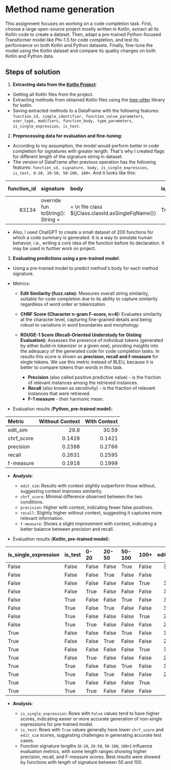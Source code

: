 # Method name generation

This assignment focuses on working on a code completion task. 
First, choose a large open-source project mostly written in Kotlin, 
extract all its Kotlin code to create a dataset. 
Then, adapt a pre-trained Python-focused Transformer model like Phi-1.5 for code completion, 
and test its performance on both Kotlin and Python datasets. 
Finally, fine-tune the model using the Kotlin dataset and compare its quality 
changes on both Kotlin and Python data.

## Steps of solution

1. **Extracting data from the [Kotlin Project](https://github.com/JetBrains/kotlin)**:
* Getting all Kotlin files from the project.
* Extracting methods from obtained Kotlin files using the [tree-sitter](https://github.com/fwcd/tree-sitter-kotlin) library for kotlin.
* Saving extracted methods to a DataFrame with the following features: `function_id, simple_identifier, function_value_parameters, user_type, modifiers, function_body, type_parameters, is_single_expression, is_test`.

2. **Preprocessing data for evaluation and fine-tuning**:

* According to my assumption, the model would perform better in code completion for signatures with greater length.
  That's why I created flags for different length of the signature string in dataset.
* The version of DataFrame after previous operation has the following
  features: `function_id, signature, body, is_single_expression, is_test, 0-20, 20-50, 50-100, 100+`. And it looks like this:

| function_id | signature                         | body                                               | is_single_expression | is_test | 0-20  | 20-50 | 50-100 | 100+  |
|------------:|:----------------------------------|:---------------------------------------------------|:---------------------|:--------|:------|:------|:-------|:------|
|       83134 | override fun toString(): String + | = \n file class ${jClass.classId.asSingleFqName()} | True                 | False   | False | True  | False  | False |

* Also, I used ChatGPT to create a small dataset of 200 functions for which a code summary is generated.
  It is a way to simulate human behavior, i.e., writing a core idea of the function before its declaration. It may be used in further work on project.

3. **Evaluating predictions using a pre-trained model**:
* Using a pre-trained model to predict method's body for each method signature.
* Metrics:
  - **Edit Similarity (fuzz.ratio):** Measures overall string similarity, suitable for code completion due to its ability to capture similarity regardless of word order or tokenization.

  - **CHRF Score (Character n-gram F-score, n=4):** Evaluates similarity at the character level, capturing fine-grained details and being robust to variations in word boundaries and morphology.

  - **ROUGE-1 Score (Recall-Oriented Understudy for Gisting Evaluation):** Assesses the presence of individual tokens (generated by either build-in tokenizer or a given one), providing insights into the adequacy of the generated code for code completion tasks.
  In results this score is shown as **precision, recall and f-measure** for single tokens. We use this metric instead of BLEU, because it is better to compare tokens than words in this task.
    - **Precision** (also called positive predictive value) - is the fraction of relevant instances among the retrieved instances. 
    - **Recall** (also known as sensitivity) - is the fraction of relevant instances that were retrieved. 
    - **F-1 measure** - their harmonic mean.


* Evaluation results (**Python, pre-trained model**):

| Metric           | Without Context   | With Context      |
|:-----------------|------------------:|------------------:|
| edit_sim         |              29.8 |             30.59 |
| chrf_score       |            0.1428 |            0.1421 |
| precision        |            0.2398 |            0.2766 |
| recall           |            0.2631 |            0.2595 |
| f-measure        |            0.1918 |            0.1999 |

* **Analysis**:
  - `edit_sim`: Results with context slightly outperform those without, suggesting context improves similarity.
  - `chrf_score`: Minimal difference observed between the two conditions.
  - `precision`: Higher with context, indicating fewer false positives.
  - `recall`: Slightly higher without context, suggesting it captures more relevant information.
  - `f-measure`: Shows a slight improvement with context, indicating a better balance between precision and recall.


* Evaluation results (**Kotlin, pre-trained model**):

| is_single_expression   | is_test   | 0-20   | 20-50   | 50-100   | 100+   |   edit_sim |   chrf_score |   precision |   recall |   f-measure |
|:-----------------------|:----------|:-------|:--------|:---------|:-------|-----------:|-------------:|------------:|---------:|------------:|
| False                  | False     | False  | False   | True     | False  |      38.08 |        0.315 |       0.368 |    0.438 |       0.326 |
| False                  | False     | False  | True    | False    | False  |      29.6  |        0.197 |       0.324 |    0.316 |       0.231 |
| False                  | False     | False  | False   | False    | True   |      36.92 |        0.279 |       0.441 |    0.386 |       0.324 |
| False                  | False     | True   | False   | False    | False  |      32.32 |        0.192 |       0.344 |    0.323 |       0.249 |
| False                  | True      | False  | False   | True     | False  |      31.88 |        0.226 |       0.312 |    0.322 |       0.251 |
| False                  | True      | False  | True    | False    | False  |      31.64 |        0.183 |       0.332 |    0.3   |       0.233 |
| False                  | True      | False  | False   | False    | True   |      29.96 |        0.185 |       0.313 |    0.249 |       0.21  |
| False                  | True      | True   | False   | False    | False  |      21.72 |        0.09  |       0.195 |    0.215 |       0.142 |
| True                   | False     | False  | False   | True     | False  |      35.88 |        0.174 |       0.233 |    0.218 |       0.198 |
| True                   | False     | False  | True    | False    | False  |      26.44 |        0.083 |       0.101 |    0.181 |       0.107 |
| True                   | False     | False  | False   | False    | True   |      33.16 |        0.237 |       0.289 |    0.332 |       0.235 |
| True                   | False     | True   | False   | False    | False  |      27.24 |        0.055 |       0.103 |    0.121 |       0.088 |
| True                   | True      | False  | False   | True     | False  |      35.04 |        0.257 |       0.338 |    0.344 |       0.257 |
| True                   | True      | False  | True    | False    | False  |      27.28 |        0.078 |       0.164 |    0.198 |       0.142 |
| True                   | True      | False  | False   | False    | True   |      22.6  |        0.105 |       0.169 |    0.156 |       0.122 |
| True                   | True      | True   | False   | False    | False  |      26    |        0.019 |       0.039 |    0.098 |       0.051 |

* **Analysis**:

  - `is_single_expression`: Rows with `False` values tend to have higher scores, indicating easier or more accurate generation of non-single expressions for pre-trained model.
  - `is_test`: Rows with `True` values generally have lower `chrf_score` and `edit_sim` scores, suggesting challenges in generating accurate test cases.
  - Function signature lengths (`0-20`, `20-50`, `50-100`, `100+`) influence evaluation metrics, with some length ranges showing higher precision, recall, and F-measure scores. Best results were showed by functions with length of signature between 50 and 100.
